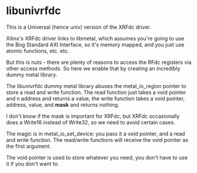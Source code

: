# libunivrfdc

This is a Universal (hence univ) version of the XRFdc driver.

Xilinx's XRFdc driver links to libmetal, which assumes you're
going to use the Bog Standard AXI Interface, so it's memory
mapped, and you just use atomic functions, etc. etc.

But this is nuts - there are plenty of reasons to access
the RFdc registers via other access methods. So here we
enable that by creating an incredibly dummy metal library.

The libunivrfdc dummy metal library abuses the metal_io_region
pointer to store a read and write function. The read function
just takes a void pointer and n address and returns a value,
the write function takes a void pointer, address, value, and __mask__
and returns nothing.

I don't know if the mask is important for XRFdc, but XRFdc
occasionally does a Write16 instead of Write32, so we need
to avoid certain cases.

The magic is in metal_io_set_device: you pass it a void pointer,
and a read and write function. The read/write functions will
receive the void pointer as the first argument.

The void pointer is used to store whatever you need, you don't
have to use it if you don't want to.

